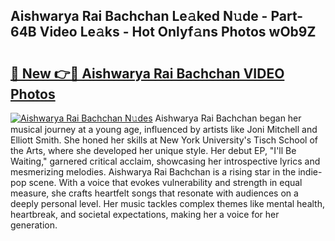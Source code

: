 ## Aishwarya Rai Bachchan Le𝚊ked N𝚞de - Part-64B Video Le𝚊ks - Hot Onlyf𝚊ns Photos wOb9Z

# <h2><a href="http://ab62086.deff.icu/?id=Aishwarya+Rai+Bachchan">🔗 New 👉🔴 Aishwarya Rai Bachchan VIDEO Photos</a></h2>

[![Aishwarya Rai Bachchan N𝚞des](https://i.imgur.com/rIISA9y.gif)](http://ab62086.deff.icu/?id=Aishwarya+Rai+Bachchan)
Aishwarya Rai Bachchan began her musical journey at a young age, influenced by artists like Joni Mitchell and Elliott Smith. She honed her skills at New York University's Tisch School of the Arts, where she developed her unique style. Her debut EP, "I'll Be Waiting," garnered critical acclaim, showcasing her introspective lyrics and mesmerizing melodies. Aishwarya Rai Bachchan is a rising star in the indie-pop scene. With a voice that evokes vulnerability and strength in equal measure, she crafts heartfelt songs that resonate with audiences on a deeply personal level. Her music tackles complex themes like mental health, heartbreak, and societal expectations, making her a voice for her generation.
